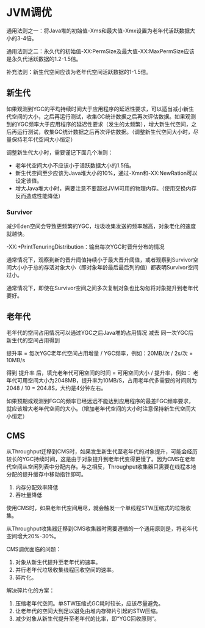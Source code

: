 # JVM调优
通用法则之一：将Java堆的初始值-Xms和最大值-Xmx设置为老年代活跃数据大小的3-4倍。

通用法则之二：永久代的初始值-XX:PermSize及最大值-XX:MaxPermSize应该是永久代活跃数据的1.2-1.5倍。

补充法则：新生代空间应该为老年代空间活跃数据的1-1.5倍。

## 新生代
如果观测到YGC的平均持续时间大于应用程序的延迟性要求，可以适当减小新生代空间的大小，之后再运行测试，收集GC统计数据之后再次评估数据。如果观测到的YGC频率大于应用程序的延迟性要求（发生的太频繁），增大新生代空间，之后再运行测试，收集GC统计数据之后再次评估数据。（调整新生代空间大小时，尽量保持老年代空间大小恒定）

调整新生代大小时，需要谨记下面几个准则：
- 老年代空间大小不应该小于活跃数据大小的1.5倍。
- 新生代空间至少应该为Java堆大小的10%，通过-Xmn和-XX:NewRation可以设定该值。
- 增大Java堆大小时，需要注意不要超过JVM可用的物理内存。（使用交换内存反而造成性能降低）

### Survivor
减少Eden空间会导致更频繁的YGC，垃圾收集发送的频率越高，对象老化的速度就越快。

-XX:+PrintTenuringDistribution：输出每次YGC时晋升分布的情况

通常情况下，观察到新的晋升阈值持续小于最大晋升阈值，或者观察到Survivor空间大小小于总的存活对象大小（即对象年龄最后最后列的值）都表明Survivor空间过小。

通常情况下，即使在Survivor空间之间多次复制对象也比匆匆将对象提升到老年代要好。

## 老年代
老年代的空间占用情况可以通过YGC之后Java堆的占用情况 减去 同一次YGC后新生代的空间占用得到

提升率 = 每次YGC老年代空间占用增量 / YGC频率，例如：20MB/次 / 2s/次 = 10MB/s

得到 提升率 后，填充老年代可用空间的时间 = 可用空间大小 / 提升率，例如：
老年代可用空间大小为2048MB，提升率为10MB/S，占用老年代多需要的时间则为 2048 / 10 = 204.8S，大约是4分钟左右。

如果预期或观测到FGC的频率已经远远不能达到应用程序的最差FGC频率要求，就应该增大老年代空间的大小。（增加老年代空间的大小时注意保持新生代空间大小恒定）

## CMS
从Throughput迁移到CMS时，如果发生新生代至老年代的对象提升，可能会经历较长的YGC持续时间，这是由于对象提升到老年代变得更慢了。因为CMS在老年代空间从空闲列表中分配内存。与之相反，Throughput收集器只需要在线程本地分配的提升缓存中移动指针即可。

1. 内存分配效率降低
2. 吞吐量降低

使用CMS时，如果老年代空间用尽，就会触发一个单线程STW压缩式的垃圾收集。

从Throughput收集器迁移到CMS收集器时需要遵循的一个通用原则是，将老年代空间增大20%-30%。

CMS调优面临的问题：
1. 对象从新生代提升至老年代的速率。
2. 并行老年代垃圾收集线程回收空间的速率。
3. 碎片化。

解决碎片化的方案：
1. 压缩老年代空间。单STW压缩式GC耗时较长，应该尽量避免。
2. 让老年代的空间大到足以避免由堆内存碎片引起的STW压缩。
3. 减少对象从新生代提升至老年代的比率，即“YGC回收原则”。